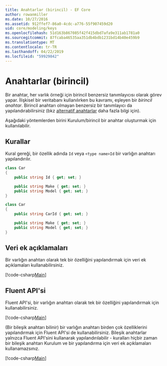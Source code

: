 ```yaml
---
title: Anahtarlar (birincil) - EF Core
author: rowanmiller
ms.date: 10/27/2016
ms.assetid: 912ffef7-86a0-4cdc-a776-55f907459d20
uid: core/modeling/keys
ms.openlocfilehash: 51d163b867085f42f415dbd7afa9e311ab1781a0
ms.sourcegitcommit: 87fcaba46535aa351db4bdb1231bd14b40e459b9
ms.translationtype: MT
ms.contentlocale: tr-TR
ms.lasthandoff: 04/22/2019
ms.locfileid: "59929842"
---
```

# <a name="keys-primary"></a>Anahtarlar (birincil)

Bir anahtar, her varlık örneği için birincil benzersiz tanımlayıcısı olarak görev yapar. İlişkisel bir veritabanı kullanılırken bu kavramı, eşleyen bir *birincil anahtar*. Birincil anahtarı olmayan benzersiz bir tanımlayıcı da yapılandırabilirsiniz (bkz [alternatif anahtarlar](alternate-keys.md) daha fazla bilgi için). 

Aşağıdaki yöntemlerden birini Kurulum/birincil bir anahtar oluşturmak için kullanılabilir.

## <a name="conventions"></a>Kurallar

Kural gereği, bir özellik adında `Id` veya `<type name>Id` bir varlığın anahtarı yapılandırılır.

<!-- [!code-csharp[Main](samples/core/Modeling/Conventions/Samples/KeyId.cs?highlight=3)] -->
``` csharp
class Car
{
    public string Id { get; set; }

    public string Make { get; set; }
    public string Model { get; set; }
}
```

<!-- [!code-csharp[Main](samples/core/Modeling/Conventions/Samples/KeyTypeNameId.cs?highlight=3)] -->
``` csharp
class Car
{
    public string CarId { get; set; }

    public string Make { get; set; }
    public string Model { get; set; }
}
```

## <a name="data-annotations"></a>Veri ek açıklamaları

Bir varlığın anahtarı olarak tek bir özelliğini yapılandırmak için veri ek açıklamaları kullanabilirsiniz.

[!code-csharp[Main](../../../samples/core/Modeling/DataAnnotations/Samples/KeySingle.cs?highlight=13)]

## <a name="fluent-api"></a>Fluent API'si

Fluent API'si, bir varlığın anahtarı olarak tek bir özelliğini yapılandırmak için kullanabilirsiniz.

[!code-csharp[Main](../../../samples/core/Modeling/FluentAPI/Samples/KeySingle.cs?highlight=11,12)]

(Bir bileşik anahtarı bilinir) bir varlığın anahtarı birden çok özelliklerini yapılandırmak için Fluent API'si de kullanabilirsiniz. Bileşik anahtarlar yalnızca Fluent API'sini kullanarak yapılandırılabilir - kuralları hiçbir zaman bir bileşik anahtarı Kurulum ve bir yapılandırma için veri ek açıklamaları kullanamazsınız.

[!code-csharp[Main](../../../samples/core/Modeling/FluentAPI/Samples/KeyComposite.cs?highlight=11,12)]
